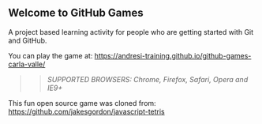 ## Welcome to GitHub Games

A project based learning activity for people who are getting started with Git and GitHub.

You can play the game at: https://andresi-training.github.io/github-games-carla-valle/

>> _*SUPPORTED BROWSERS*: Chrome, Firefox, Safari, Opera and IE9+_

This fun open source game was cloned from: https://github.com/jakesgordon/javascript-tetris
